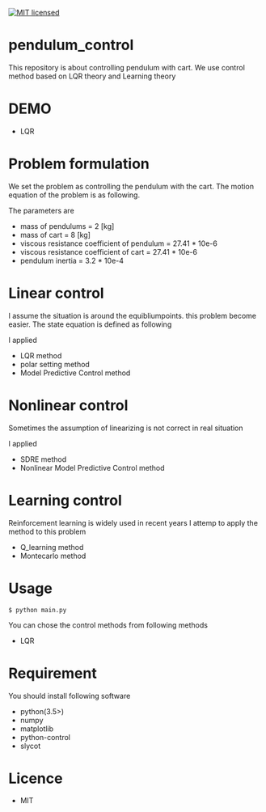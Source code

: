 [![MIT licensed](https://img.shields.io/badge/license-MIT-blue.svg)](LICENSE)


# pendulum_control
This repository is about controlling pendulum with cart. We use control method based on LQR theory and Learning theory



# DEMO
- LQR


# Problem formulation
We set the problem as controlling the pendulum with the cart.
The motion equation of the problem is as following.



The parameters are 

- mass of pendulums = 2 [kg]
- mass of cart = 8 [kg]
- viscous resistance coefficient of pendulum = 27.41 * 10e-6
- viscous resistance coefficient of cart = 27.41 * 10e-6
- pendulum inertia = 3.2 * 10e-4 

# Linear control
I assume the situation is around the equibliumpoints.
this problem become easier.
The state equation is defined as following

I applied 
- LQR method
- polar setting method
- Model Predictive Control method

# Nonlinear control
Sometimes the assumption of linearizing is not correct in real situation

I applied 
- SDRE method
- Nonlinear Model Predictive Control method

# Learning control
Reinforcement learning is widely used in recent years
I attemp to apply the method to this problem

- Q_learning method
- Montecarlo method

# Usage

```
$ python main.py
```

You can chose the control methods from following methods

- LQR

# Requirement
You should install following software

- python(3.5>)
- numpy
- matplotlib
- python-control
- slycot

# Licence
- MIT

